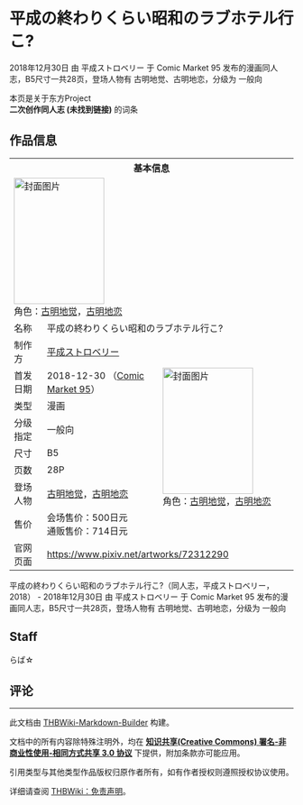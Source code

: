 # 平成の終わりくらい昭和のラブホテル行こ?

<!-- source html: G:\repos\THBWiki-Markdown-Builder\THBWikiMarkdown\Temp\main\0\07\ns0%3A%E5%B9%B3%E6%88%90%E3%81%AE%E7%B5%82%E3%82%8F%E3%82%8A%E3%81%8F%E3%82%89%E3%81%84%E6%98%AD%E5%92%8C%E3%81%AE%E3%83%A9%E3%83%96%E3%83%9B%E3%83%86%E3%83%AB%E8%A1%8C%E3%81%93%3F.html -->

2018年12月30日 由 平成ストロベリー 于 Comic Market 95 发布的漫画同人志，B5尺寸一共28页，登场人物有 古明地觉、古明地恋，分级为 一般向

本页是关于东方Project  
 **二次创作同人志 (未找到链接)** 的词条

## 作品信息

<table><tbody><tr><th colspan="3">基本信息</th></tr><tr><td class="cover-artwork-mobile" colspan="2"><a href="./文件-平成の終わりくらい昭和のラブホテル行こ-封面.jpg.md" class="image" title="封面图片"><img alt="封面图片" src="https://upload.thwiki.cc/thumb/5/5d/%E5%B9%B3%E6%88%90%E3%81%AE%E7%B5%82%E3%82%8F%E3%82%8A%E3%81%8F%E3%82%89%E3%81%84%E6%98%AD%E5%92%8C%E3%81%AE%E3%83%A9%E3%83%96%E3%83%9B%E3%83%86%E3%83%AB%E8%A1%8C%E3%81%93%3F%E5%B0%81%E9%9D%A2.jpg/160px-%E5%B9%B3%E6%88%90%E3%81%AE%E7%B5%82%E3%82%8F%E3%82%8A%E3%81%8F%E3%82%89%E3%81%84%E6%98%AD%E5%92%8C%E3%81%AE%E3%83%A9%E3%83%96%E3%83%9B%E3%83%86%E3%83%AB%E8%A1%8C%E3%81%93%3F%E5%B0%81%E9%9D%A2.jpg" decoding="async" loading="lazy" width="160" height="224" srcset="https://upload.thwiki.cc/thumb/5/5d/%E5%B9%B3%E6%88%90%E3%81%AE%E7%B5%82%E3%82%8F%E3%82%8A%E3%81%8F%E3%82%89%E3%81%84%E6%98%AD%E5%92%8C%E3%81%AE%E3%83%A9%E3%83%96%E3%83%9B%E3%83%86%E3%83%AB%E8%A1%8C%E3%81%93%3F%E5%B0%81%E9%9D%A2.jpg/240px-%E5%B9%B3%E6%88%90%E3%81%AE%E7%B5%82%E3%82%8F%E3%82%8A%E3%81%8F%E3%82%89%E3%81%84%E6%98%AD%E5%92%8C%E3%81%AE%E3%83%A9%E3%83%96%E3%83%9B%E3%83%86%E3%83%AB%E8%A1%8C%E3%81%93%3F%E5%B0%81%E9%9D%A2.jpg 1.5x, https://upload.thwiki.cc/thumb/5/5d/%E5%B9%B3%E6%88%90%E3%81%AE%E7%B5%82%E3%82%8F%E3%82%8A%E3%81%8F%E3%82%89%E3%81%84%E6%98%AD%E5%92%8C%E3%81%AE%E3%83%A9%E3%83%96%E3%83%9B%E3%83%86%E3%83%AB%E8%A1%8C%E3%81%93%3F%E5%B0%81%E9%9D%A2.jpg/320px-%E5%B9%B3%E6%88%90%E3%81%AE%E7%B5%82%E3%82%8F%E3%82%8A%E3%81%8F%E3%82%89%E3%81%84%E6%98%AD%E5%92%8C%E3%81%AE%E3%83%A9%E3%83%96%E3%83%9B%E3%83%86%E3%83%AB%E8%A1%8C%E3%81%93%3F%E5%B0%81%E9%9D%A2.jpg 2x" data-file-width="1431" data-file-height="2001"></a><div class="cover-char">角色：<a href="./古明地觉.md" title="古明地觉">古明地觉</a>，<a href="./古明地恋.md" title="古明地恋">古明地恋</a></div></td>
</tr><tr><td class="label">名称</td><td colspan="2"> 平成の終わりくらい昭和のラブホテル行こ? </td></tr><tr><td class="label">制作方</td><td><a href="./平成ストロベリー.md" title="平成ストロベリー">平成ストロベリー</a></td><td class="cover-artwork" rowspan="8" style="min-width:224px;"><a href="./文件-平成の終わりくらい昭和のラブホテル行こ-封面.jpg.md" class="image" title="封面图片"><img alt="封面图片" src="https://upload.thwiki.cc/thumb/5/5d/%E5%B9%B3%E6%88%90%E3%81%AE%E7%B5%82%E3%82%8F%E3%82%8A%E3%81%8F%E3%82%89%E3%81%84%E6%98%AD%E5%92%8C%E3%81%AE%E3%83%A9%E3%83%96%E3%83%9B%E3%83%86%E3%83%AB%E8%A1%8C%E3%81%93%3F%E5%B0%81%E9%9D%A2.jpg/160px-%E5%B9%B3%E6%88%90%E3%81%AE%E7%B5%82%E3%82%8F%E3%82%8A%E3%81%8F%E3%82%89%E3%81%84%E6%98%AD%E5%92%8C%E3%81%AE%E3%83%A9%E3%83%96%E3%83%9B%E3%83%86%E3%83%AB%E8%A1%8C%E3%81%93%3F%E5%B0%81%E9%9D%A2.jpg" decoding="async" loading="lazy" width="160" height="224" srcset="https://upload.thwiki.cc/thumb/5/5d/%E5%B9%B3%E6%88%90%E3%81%AE%E7%B5%82%E3%82%8F%E3%82%8A%E3%81%8F%E3%82%89%E3%81%84%E6%98%AD%E5%92%8C%E3%81%AE%E3%83%A9%E3%83%96%E3%83%9B%E3%83%86%E3%83%AB%E8%A1%8C%E3%81%93%3F%E5%B0%81%E9%9D%A2.jpg/240px-%E5%B9%B3%E6%88%90%E3%81%AE%E7%B5%82%E3%82%8F%E3%82%8A%E3%81%8F%E3%82%89%E3%81%84%E6%98%AD%E5%92%8C%E3%81%AE%E3%83%A9%E3%83%96%E3%83%9B%E3%83%86%E3%83%AB%E8%A1%8C%E3%81%93%3F%E5%B0%81%E9%9D%A2.jpg 1.5x, https://upload.thwiki.cc/thumb/5/5d/%E5%B9%B3%E6%88%90%E3%81%AE%E7%B5%82%E3%82%8F%E3%82%8A%E3%81%8F%E3%82%89%E3%81%84%E6%98%AD%E5%92%8C%E3%81%AE%E3%83%A9%E3%83%96%E3%83%9B%E3%83%86%E3%83%AB%E8%A1%8C%E3%81%93%3F%E5%B0%81%E9%9D%A2.jpg/320px-%E5%B9%B3%E6%88%90%E3%81%AE%E7%B5%82%E3%82%8F%E3%82%8A%E3%81%8F%E3%82%89%E3%81%84%E6%98%AD%E5%92%8C%E3%81%AE%E3%83%A9%E3%83%96%E3%83%9B%E3%83%86%E3%83%AB%E8%A1%8C%E3%81%93%3F%E5%B0%81%E9%9D%A2.jpg 2x" data-file-width="1431" data-file-height="2001"></a><div class="cover-char">角色：<a href="./古明地觉.md" title="古明地觉">古明地觉</a>，<a href="./古明地恋.md" title="古明地恋">古明地恋</a></div></td>
</tr><tr><td class="label">首发日期</td><td>2018-12-30&#160;（<a href="/展会作品列表?e=Comic+Market%2395">Comic Market 95</a>）</td></tr><tr><td class="label">类型</td><td>漫画</td></tr><tr><td class="label">分级指定</td><td>一般向</td></tr><tr><td class="label">尺寸</td><td>B5</td></tr><tr><td class="label">页数</td><td>28P</td></tr><tr><td class="label">登场人物</td><td><a href="./古明地觉.md" title="古明地觉">古明地觉</a>，<a href="./古明地恋.md" title="古明地恋">古明地恋</a></td></tr><tr><td class="label">售价</td><td>会场售价：500日元<br>通贩售价：714日元</td></tr>
<tr><td class="label">官网页面</td><td colspan="2"><a rel="nofollow" class="external free" href="https://www.pixiv.net/artworks/72312290">https://www.pixiv.net/artworks/72312290</a></td></tr></tbody></table>

平成の終わりくらい昭和のラブホテル行こ?（同人志，平成ストロベリー，2018） - 2018年12月30日 由 平成ストロベリー 于 Comic Market 95 发布的漫画同人志，B5尺寸一共28页，登场人物有 古明地觉、古明地恋，分级为 一般向

## Staff
  
らぱ☆
  


## 评论




---

此文档由 [THBWiki-Markdown-Builder](https://github.com/Delsin-Yu/THBWiki-Markdown-Builder) 构建。

文档中的所有内容除特殊注明外，均在 [**知识共享(Creative Commons) 署名-非商业性使用-相同方式共享 3.0 协议**](https://creativecommons.org/licenses/by-sa/3.0/deed.zh-hans) 下提供，附加条款亦可能应用。

引用类型与其他类型作品版权归原作者所有，如有作者授权则遵照授权协议使用。

详细请查阅 [THBWiki：免责声明](https://thbwiki.cc/THBWiki:%E5%85%8D%E8%B4%A3%E5%A3%B0%E6%98%8E)。

